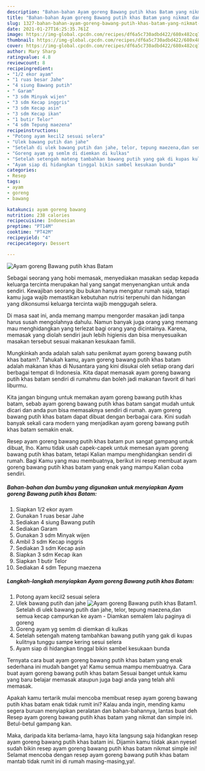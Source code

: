 ```yaml
---
description: "Bahan-bahan Ayam goreng Bawang putih khas Batam yang nikmat dan Mudah Dibuat"
title: "Bahan-bahan Ayam goreng Bawang putih khas Batam yang nikmat dan Mudah Dibuat"
slug: 1327-bahan-bahan-ayam-goreng-bawang-putih-khas-batam-yang-nikmat-dan-mudah-dibuat
date: 2021-01-27T16:25:35.761Z
image: https://img-global.cpcdn.com/recipes/df6a5c730adbd422/680x482cq70/ayam-goreng-bawang-putih-khas-batam-foto-resep-utama.jpg
thumbnail: https://img-global.cpcdn.com/recipes/df6a5c730adbd422/680x482cq70/ayam-goreng-bawang-putih-khas-batam-foto-resep-utama.jpg
cover: https://img-global.cpcdn.com/recipes/df6a5c730adbd422/680x482cq70/ayam-goreng-bawang-putih-khas-batam-foto-resep-utama.jpg
author: Mary Sharp
ratingvalue: 4.8
reviewcount: 8
recipeingredient:
- "1/2 ekor ayam"
- "1 ruas besar Jahe"
- "4 siung Bawang putih"
- " Garam"
- "3 sdm Minyak wijen"
- "3 sdm Kecap inggris"
- "3 sdm Kecap asin"
- "3 sdm Kecap ikan"
- "1 butir Telor"
- "4 sdm Tepung maezena"
recipeinstructions:
- "Potong ayam kecil2 sesuai selera"
- "Ulek bawang putih dan jahe"
- "Setelah di ulek bawang putih dan jahe, telor, tepung maezena,dan semua kecap campurkan ke ayam  Diamkan semalem lalu paginya di goreng"
- "Goreng ayam yg semlm di diemkan di kulkas"
- "Setelah setengah mateng tambahkan bawang putih yang gak di kupas kulitnya tunggu sampe kering sesui selera"
- "Ayam siap di hidangkan tinggal bikin sambel kesukaan bunda"
categories:
- Resep
tags:
- ayam
- goreng
- bawang

katakunci: ayam goreng bawang 
nutrition: 238 calories
recipecuisine: Indonesian
preptime: "PT14M"
cooktime: "PT42M"
recipeyield: "4"
recipecategory: Dessert

---
```



![Ayam goreng Bawang putih khas Batam](https://img-global.cpcdn.com/recipes/df6a5c730adbd422/680x482cq70/ayam-goreng-bawang-putih-khas-batam-foto-resep-utama.jpg)

Sebagai seorang yang hobi memasak, menyediakan masakan sedap kepada keluarga tercinta merupakan hal yang sangat menyenangkan untuk anda sendiri. Kewajiban seorang ibu bukan hanya mengatur rumah saja, tetapi kamu juga wajib memastikan kebutuhan nutrisi terpenuhi dan hidangan yang dikonsumsi keluarga tercinta wajib menggugah selera.

Di masa  saat ini, anda memang mampu mengorder masakan jadi tanpa harus susah mengolahnya dahulu. Namun banyak juga orang yang memang mau menghidangkan yang terlezat bagi orang yang dicintainya. Karena, memasak yang diolah sendiri jauh lebih higienis dan bisa menyesuaikan masakan tersebut sesuai makanan kesukaan famili. 



Mungkinkah anda adalah salah satu penikmat ayam goreng bawang putih khas batam?. Tahukah kamu, ayam goreng bawang putih khas batam adalah makanan khas di Nusantara yang kini disukai oleh setiap orang dari berbagai tempat di Indonesia. Kita dapat memasak ayam goreng bawang putih khas batam sendiri di rumahmu dan boleh jadi makanan favorit di hari liburmu.

Kita jangan bingung untuk memakan ayam goreng bawang putih khas batam, sebab ayam goreng bawang putih khas batam sangat mudah untuk dicari dan anda pun bisa memasaknya sendiri di rumah. ayam goreng bawang putih khas batam dapat dibuat dengan berbagai cara. Kini sudah banyak sekali cara modern yang menjadikan ayam goreng bawang putih khas batam semakin enak.

Resep ayam goreng bawang putih khas batam pun sangat gampang untuk dibuat, lho. Kamu tidak usah capek-capek untuk memesan ayam goreng bawang putih khas batam, tetapi Kalian mampu menghidangkan sendiri di rumah. Bagi Kamu yang mau membuatnya, berikut ini resep membuat ayam goreng bawang putih khas batam yang enak yang mampu Kalian coba sendiri.

<!--inarticleads1-->

##### Bahan-bahan dan bumbu yang digunakan untuk menyiapkan Ayam goreng Bawang putih khas Batam:

1. Siapkan 1/2 ekor ayam
1. Gunakan 1 ruas besar Jahe
1. Sediakan 4 siung Bawang putih
1. Sediakan  Garam
1. Gunakan 3 sdm Minyak wijen
1. Ambil 3 sdm Kecap inggris
1. Sediakan 3 sdm Kecap asin
1. Siapkan 3 sdm Kecap ikan
1. Siapkan 1 butir Telor
1. Sediakan 4 sdm Tepung maezena




<!--inarticleads2-->

##### Langkah-langkah menyiapkan Ayam goreng Bawang putih khas Batam:

1. Potong ayam kecil2 sesuai selera
1. Ulek bawang putih dan jahe
<img src="https://img-global.cpcdn.com/steps/3771e80a61bfcc5e/160x128cq70/ayam-goreng-bawang-putih-khas-batam-langkah-memasak-2-foto.jpg" alt="Ayam goreng Bawang putih khas Batam">1. Setelah di ulek bawang putih dan jahe, telor, tepung maezena,dan semua kecap campurkan ke ayam  - Diamkan semalem lalu paginya di goreng
1. Goreng ayam yg semlm di diemkan di kulkas
1. Setelah setengah mateng tambahkan bawang putih yang gak di kupas kulitnya tunggu sampe kering sesui selera
1. Ayam siap di hidangkan tinggal bikin sambel kesukaan bunda




Ternyata cara buat ayam goreng bawang putih khas batam yang enak sederhana ini mudah banget ya! Kamu semua mampu membuatnya. Cara buat ayam goreng bawang putih khas batam Sesuai banget untuk kamu yang baru belajar memasak ataupun juga bagi anda yang telah ahli memasak.

Apakah kamu tertarik mulai mencoba membuat resep ayam goreng bawang putih khas batam enak tidak rumit ini? Kalau anda ingin, mending kamu segera buruan menyiapkan peralatan dan bahan-bahannya, lantas buat deh Resep ayam goreng bawang putih khas batam yang nikmat dan simple ini. Betul-betul gampang kan. 

Maka, daripada kita berlama-lama, hayo kita langsung saja hidangkan resep ayam goreng bawang putih khas batam ini. Dijamin kamu tiidak akan nyesel sudah bikin resep ayam goreng bawang putih khas batam nikmat simple ini! Selamat mencoba dengan resep ayam goreng bawang putih khas batam mantab tidak rumit ini di rumah masing-masing,ya!.

